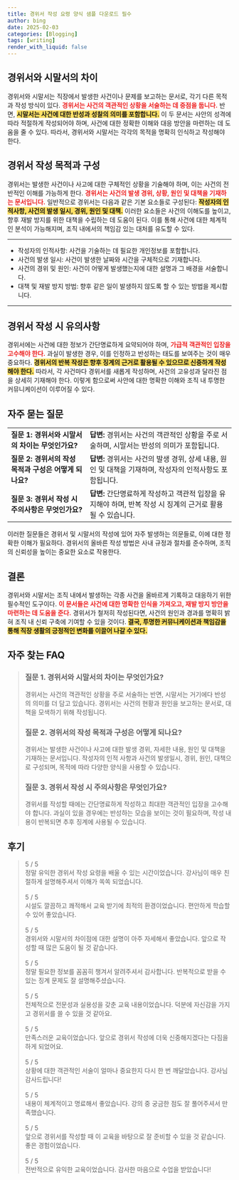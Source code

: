```yaml
---
title: 경위서 작성 요령 양식 샘플 다운로드 필수
author: bing
date: 2025-02-03
categories: [Blogging]
tags: [writing]
render_with_liquid: false
---
```



<h2 id='경위서와시말서의차이'>경위서와 시말서의 차이</h2>

<p>경위서와 시말서는 직장에서 발생한 사건이나 문제를 보고하는 문서로, 각기 다른 목적과 작성 방식이 있다. <b><span style="color: #ee2323;">경위서는 사건의 객관적인 상황을 서술하는 데 중점을 둡니다.</span></b> 반면, <b><span style="background-color: #ffe066;">시말서는 사건에 대한 반성과 성찰의 의미를 포함합니다.</span></b> 이 두 문서는 사안의 성격에 따라 적절하게 작성되어야 하며, 사건에 대한 정확한 이해와 대응 방안을 마련하는 데 도움을 줄 수 있다. 따라서, 경위서와 시말서는 각각의 목적을 명확히 인식하고 작성해야 한다.</p>

<h2 id='경위서작성목적과구성'>경위서 작성 목적과 구성</h2>

<p>경위서는 발생한 사건이나 사고에 대한 구체적인 상황을 기술해야 하며, 이는 사건의 전반적인 이해를 가능하게 한다. <b><span style="color: #ee2323;">경위서는 사건의 발생 경위, 상황, 원인 및 대책을 기재하는 문서입니다.</span></b> 일반적으로 경위서는 다음과 같은 기본 요소들로 구성된다: <b><span style="background-color: #ffe066;">작성자의 인적사항, 사건의 발생 일시, 경위, 원인 및 대책.</span></b> 이러한 요소들은 사건의 이해도를 높이고, 향후 재발 방지를 위한 대책을 수립하는 데 도움이 된다. 이를 통해 사건에 대한 체계적인 분석이 가능해지며, 조직 내에서의 책임감 있는 대처를 유도할 수 있다.</p>

<hr />

<ul>
    <li>작성자의 인적사항: 사건을 기술하는 데 필요한 개인정보를 포함합니다.</li>
    <li>사건의 발생 일시: 사건이 발생한 날짜와 시간을 구체적으로 기재합니다.</li>
    <li>사건의 경위 및 원인: 사건이 어떻게 발생했는지에 대한 설명과 그 배경을 서술합니다.</li>
    <li>대책 및 재발 방지 방법: 향후 같은 일이 발생하지 않도록 할 수 있는 방법을 제시합니다.</li>
</ul>

<hr />

<h2 id='경위서작성시유의사항'>경위서 작성 시 유의사항</h2>

<p>경위서에는 사건에 대한 정보가 간단명료하게 요약되어야 하며, <b><span style="color: #ee2323;">가급적 객관적인 입장을 고수해야 한다.</span></b> 과실이 발생한 경우, 이를 인정하고 반성하는 태도를 보여주는 것이 매우 중요하다. <b><span style="background-color: #ffe066;">경위서의 반복 작성은 향후 징계의 근거로 활용될 수 있으므로 신중하게 작성해야 한다.</span></b> 따라서, 각 사건마다 경위서를 새롭게 작성하며, 사건의 고유성과 달라진 점을 상세히 기재해야 한다. 이렇게 함으로써 사안에 대한 명확한 이해와 조직 내 투명한 커뮤니케이션이 이루어질 수 있다.</p>

<h2 id='자주묻는질문'>자주 묻는 질문</h2>

<table>
    <tr>
        <td><b>질문 1: 경위서와 시말서의 차이는 무엇인가요?</b></td>
        <td><b>답변:</b> 경위서는 사건의 객관적인 상황을 주로 서술하며, 시말서는 반성의 의미가 포함됩니다.</td>
    </tr>
    <tr>
        <td><b>질문 2: 경위서의 작성 목적과 구성은 어떻게 되나요?</b></td>
        <td><b>답변:</b> 경위서는 사건의 발생 경위, 상세 내용, 원인 및 대책을 기재하며, 작성자의 인적사항도 포함됩니다.</td>
    </tr>
    <tr>
        <td><b>질문 3: 경위서 작성 시 주의사항은 무엇인가요?</b></td>
        <td><b>답변:</b> 간단명료하게 작성하고 객관적 입장을 유지해야 하며, 반복 작성 시 징계의 근거로 활용될 수 있습니다.</td>
    </tr>
</table>

<p>이러한 질문들은 경위서 및 시말서의 작성에 있어 자주 발생하는 의문들로, 이에 대한 정확한 이해가 필요하다. 경위서의 올바른 작성 방법은 사내 규정과 절차를 준수하며, 조직의 신뢰성을 높이는 중요한 요소로 작용한다.</p>

<h2 id='결론'>결론</h2>

<p>경위서와 시말서는 조직 내에서 발생하는 각종 사건을 올바르게 기록하고 대응하기 위한 필수적인 도구이다. <b><span style="color: #ee2323;">이 문서들은 사건에 대한 명확한 인식을 가져오고, 재발 방지 방안을 마련하는 데 도움을 준다.</span></b> 경위서가 철저히 작성된다면, 사건의 원인과 경과를 명확히 밝혀 조직 내 신뢰 구축에 기여할 수 있을 것이다. <b><span style="background-color: #ffe066;">결국, 투명한 커뮤니케이션과 책임감을 통해 직장 생활의 긍정적인 변화를 이끌어 나갈 수 있다.</span></b></p>


<h2 id='자주_찾는_FAQ'>자주 찾는 FAQ</h2>
<div itemscope="" itemtype="https://schema.org/FAQPage"> 
<blockquote> 
<div itemscope="" itemprop="mainEntity" itemtype="https://schema.org/Question"> 
<h3 itemprop="name">질문 1. 경위서와 시말서의 차이는 무엇인가요?</h3> 
<div itemscope="" itemprop="acceptedAnswer" itemtype="https://schema.org/Answer"> 
<span itemprop="text"> 
<p>경위서는 사건의 객관적인 상황을 주로 서술하는 반면, 시말서는 거기에다 반성의 의미를 더 담고 있습니다. 경위서는 사건의 현황과 원인을 보고하는 문서로, 대책을 모색하기 위해 작성됩니다.</p> 
</span> 
</div> 
</div> 
<div itemscope="" itemprop="mainEntity" itemtype="https://schema.org/Question"> 
<h3 itemprop="name">질문 2. 경위서의 작성 목적과 구성은 어떻게 되나요?</h3> 
<div itemscope="" itemprop="acceptedAnswer" itemtype="https://schema.org/Answer"> 
<span itemprop="text"> 
<p>경위서는 발생한 사건이나 사고에 대한 발생 경위, 자세한 내용, 원인 및 대책을 기재하는 문서입니다. 작성자의 인적 사항과 사건의 발생일시, 경위, 원인, 대책으로 구성되며, 목적에 따라 다양한 양식을 사용할 수 있습니다.</p> 
</span> 
</div> 
</div> 
<div itemscope="" itemprop="mainEntity" itemtype="https://schema.org/Question"> 
<h3 itemprop="name">질문 3. 경위서 작성 시 주의사항은 무엇인가요?</h3> 
<div itemscope="" itemprop="acceptedAnswer" itemtype="https://schema.org/Answer"> 
<span itemprop="text"> 
<p>경위서를 작성할 때에는 간단명료하게 작성하고 최대한 객관적인 입장을 고수해야 합니다. 과실이 있을 경우에는 반성하는 모습을 보이는 것이 필요하며, 작성 내용이 반복되면 추후 징계에 사용될 수 있습니다.</p> 
</span> 
</div> 
</div> 
</blockquote> 
</div>
<h2 id='후기'>후기</h2>
<div itemscope itemtype="https://schema.org/Product">
  <blockquote>
  <div itemprop="review" itemscope itemtype="https://schema.org/Review">
      <div itemprop="reviewRating" itemscope itemtype="https://schema.org/Rating"> <span itemprop="ratingValue">5</span> / <span itemprop="bestRating">5</span> </div>
      <span itemprop="reviewBody">정말 유익한 경위서 작성 요령을 배울 수 있는 시간이었습니다. 강사님이 매우 친절하게 설명해주셔서 이해가 쏙쏙 되었습니다.</span>
  </div>
  <br>
  <div itemprop="review" itemscope itemtype="https://schema.org/Review">
      <div itemprop="reviewRating" itemscope itemtype="https://schema.org/Rating"> <span itemprop="ratingValue">5</span> / <span itemprop="bestRating">5</span> </div>
      <span itemprop="reviewBody">시설도 깔끔하고 쾌적해서 교육 받기에 최적의 환경이었습니다. 편안하게 학습할 수 있어 좋았습니다.</span>
  </div>
  <br>
  <div itemprop="review" itemscope itemtype="https://schema.org/Review">
      <div itemprop="reviewRating" itemscope itemtype="https://schema.org/Rating"> <span itemprop="ratingValue">5</span> / <span itemprop="bestRating">5</span> </div>
      <span itemprop="reviewBody">경위서와 시말서의 차이점에 대한 설명이 아주 자세해서 좋았습니다. 앞으로 작성할 때 많은 도움이 될 것 같습니다.</span>
  </div>
  <br>
  <div itemprop="review" itemscope itemtype="https://schema.org/Review">
      <div itemprop="reviewRating" itemscope itemtype="https://schema.org/Rating"> <span itemprop="ratingValue">5</span> / <span itemprop="bestRating">5</span> </div>
      <span itemprop="reviewBody">정말 필요한 정보를 꼼꼼히 챙겨서 알려주셔서 감사합니다. 반복적으로 받을 수 있는 징계 문제도 잘 설명해주셨습니다.</span>
  </div>
  <br>
  <div itemprop="review" itemscope itemtype="https://schema.org/Review">
      <div itemprop="reviewRating" itemscope itemtype="https://schema.org/Rating"> <span itemprop="ratingValue">5</span> / <span itemprop="bestRating">5</span> </div>
      <span itemprop="reviewBody">전체적으로 전문성과 실용성을 갖춘 교육 내용이었습니다. 덕분에 자신감을 가지고 경위서를 쓸 수 있을 것 같아요.</span>
  </div>
  <br>
  <div itemprop="review" itemscope itemtype="https://schema.org/Review">
      <div itemprop="reviewRating" itemscope itemtype="https://schema.org/Rating"> <span itemprop="ratingValue">5</span> / <span itemprop="bestRating">5</span> </div>
      <span itemprop="reviewBody">만족스러운 교육이었습니다. 앞으로 경위서 작성에 더욱 신중해지겠다는 다짐을 하게 되었어요.</span>
  </div>
  <br>
  <div itemprop="review" itemscope itemtype="https://schema.org/Review">
      <div itemprop="reviewRating" itemscope itemtype="https://schema.org/Rating"> <span itemprop="ratingValue">5</span> / <span itemprop="bestRating">5</span> </div>
      <span itemprop="reviewBody">상황에 대한 객관적인 서술이 얼마나 중요한지 다시 한 번 깨달았습니다. 강사님 감사드립니다!</span>
  </div>
  <br>
  <div itemprop="review" itemscope itemtype="https://schema.org/Review">
      <div itemprop="reviewRating" itemscope itemtype="https://schema.org/Rating"> <span itemprop="ratingValue">5</span> / <span itemprop="bestRating">5</span> </div>
      <span itemprop="reviewBody">내용이 체계적이고 명료해서 좋았습니다. 강의 중 궁금한 점도 잘 풀어주셔서 만족했습니다.</span>
  </div>
  <br>
  <div itemprop="review" itemscope itemtype="https://schema.org/Review">
      <div itemprop="reviewRating" itemscope itemtype="https://schema.org/Rating"> <span itemprop="ratingValue">5</span> / <span itemprop="bestRating">5</span> </div>
      <span itemprop="reviewBody">앞으로 경위서를 작성할 때 이 교육을 바탕으로 잘 준비할 수 있을 것 같습니다. 좋은 경험이었습니다.</span>
  </div>
  <br>
  <div itemprop="review" itemscope itemtype="https://schema.org/Review">
      <div itemprop="reviewRating" itemscope itemtype="https://schema.org/Rating"> <span itemprop="ratingValue">5</span> / <span itemprop="bestRating">5</span> </div>
      <span itemprop="reviewBody">전반적으로 유익한 교육이었습니다. 감사한 마음으로 수업을 받았습니다!</span>
  </div>
  </blockquote>
</div>
